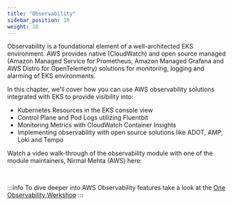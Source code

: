 ```yaml
---
title: "Observability"
sidebar_position: 10
weight: 10
---
```


Observability is a foundational element of a well-architected EKS environment. AWS provides native (CloudWatch) and open source managed (Amazon Managed Service for Prometheus, Amazon Managed Grafana and AWS Distro for OpenTelemetry) solutions for monitoring, logging and alarming of EKS environments.

In this chapter, we'll cover how you can use AWS observability solutions integrated with EKS to provide visibility into:

- Kubernetes Resources in the EKS console view
- Control Plane and Pod Logs utilizing Fluentbit
- Monitoring Metrics with CloudWatch Container Insights
- Implementing observability with open source solutions like ADOT, AMP, Loki and Tempo

Watch a video walk-through of the observability module with one of the module maintainers, Nirmal Mehta (AWS) here:

<ReactPlayer controls url="https://www.youtube.com/watch?v=ajPe7HVypxg" /> <br />

:::info
To dive deeper into AWS Observability features take a look at the [One Observability Workshop](https://catalog.workshops.aws/observability/en-US)
:::
